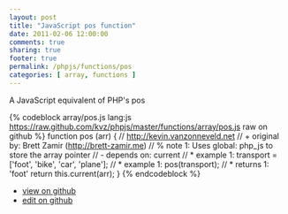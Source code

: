 ```yaml
---
layout: post
title: "JavaScript pos function"
date: 2011-02-06 12:00:00
comments: true
sharing: true
footer: true
permalink: /phpjs/functions/pos
categories: [ array, functions ]
---
```

A JavaScript equivalent of PHP's pos
<!-- more -->
{% codeblock array/pos.js lang:js https://raw.github.com/kvz/phpjs/master/functions/array/pos.js raw on github %}
function pos (arr) {
    // http://kevin.vanzonneveld.net
    // +   original by: Brett Zamir (http://brett-zamir.me)
    // %        note 1: Uses global: php_js to store the array pointer
    // -    depends on: current
    // *     example 1: transport = ['foot', 'bike', 'car', 'plane'];
    // *     example 1: pos(transport);
    // *     returns 1: 'foot'
    return this.current(arr);
}
{% endcodeblock %}
<ul>
 <li><a href="https://github.com/kvz/phpjs/blob/master/functions/array/pos.js">view on github</a></li>
 <li><a href="https://github.com/kvz/phpjs/edit/master/functions/array/pos.js">edit on github</a></li>
</ul>
